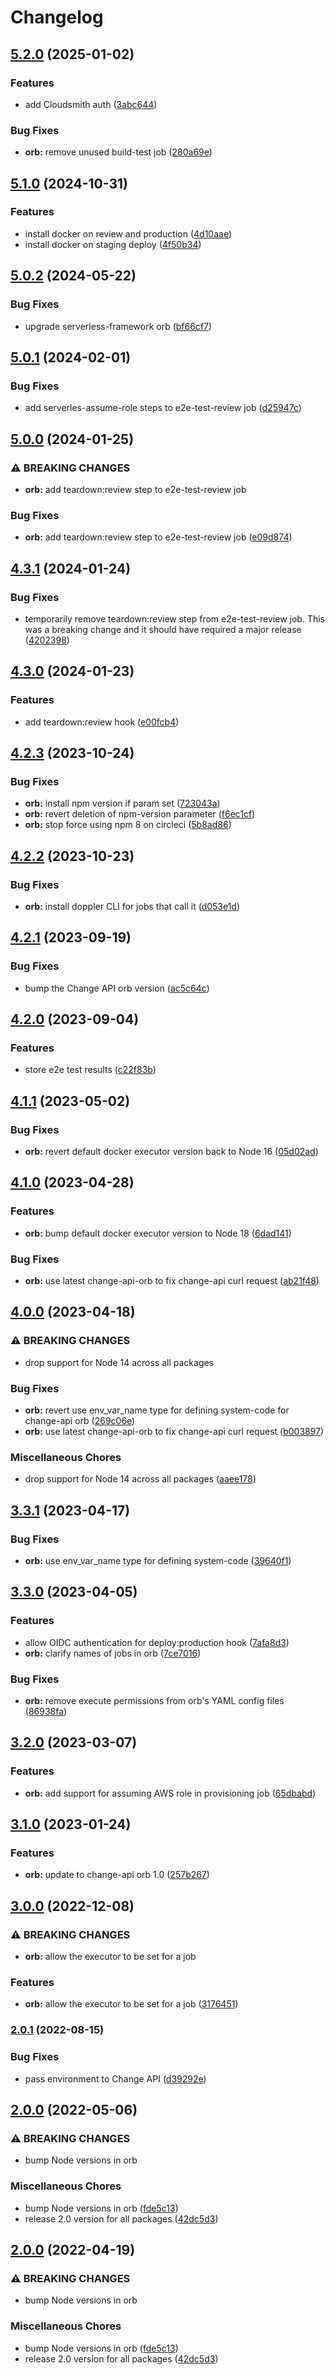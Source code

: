# Changelog

## [5.2.0](https://github.com/Financial-Times/dotcom-tool-kit/compare/orb-v5.1.0...orb-v5.2.0) (2025-01-02)


### Features

* add Cloudsmith auth ([3abc644](https://github.com/Financial-Times/dotcom-tool-kit/commit/3abc644285cfb01190df4da982c75ffdde22c983))


### Bug Fixes

* **orb:** remove unused build-test job ([280a69e](https://github.com/Financial-Times/dotcom-tool-kit/commit/280a69e1c4b869d3eb4a15981a49aa2ae9d6bfb0))

## [5.1.0](https://github.com/Financial-Times/dotcom-tool-kit/compare/orb-v5.0.2...orb-v5.1.0) (2024-10-31)


### Features

* install docker on review and production ([4d10aae](https://github.com/Financial-Times/dotcom-tool-kit/commit/4d10aaec91b62cd4c1834a5b9797aa2cf77e0ae7))
* install docker on staging deploy ([4f50b34](https://github.com/Financial-Times/dotcom-tool-kit/commit/4f50b34dd004f6cb19d1e6fbb7b5c56d9d8f6333))

## [5.0.2](https://github.com/Financial-Times/dotcom-tool-kit/compare/orb-v5.0.1...orb-v5.0.2) (2024-05-22)


### Bug Fixes

* upgrade serverless-framework orb ([bf66cf7](https://github.com/Financial-Times/dotcom-tool-kit/commit/bf66cf7c2cb808b4a2ce4c4e35e8a5350eb227bb))

## [5.0.1](https://github.com/Financial-Times/dotcom-tool-kit/compare/orb-v5.0.0...orb-v5.0.1) (2024-02-01)


### Bug Fixes

* add serverles-assume-role steps to e2e-test-review job ([d25947c](https://github.com/Financial-Times/dotcom-tool-kit/commit/d25947c55e201cebb359c4e1950edeca486c4604))

## [5.0.0](https://github.com/Financial-Times/dotcom-tool-kit/compare/orb-v4.3.1...orb-v5.0.0) (2024-01-25)


### ⚠ BREAKING CHANGES

* **orb:** add teardown:review step to e2e-test-review job

### Bug Fixes

* **orb:** add teardown:review step to e2e-test-review job ([e09d874](https://github.com/Financial-Times/dotcom-tool-kit/commit/e09d87476288f3bd5c83fd5fd141bf6a3c059e36))

## [4.3.1](https://github.com/Financial-Times/dotcom-tool-kit/compare/orb-v4.3.0...orb-v4.3.1) (2024-01-24)


### Bug Fixes

* temporarily remove teardown:review step from e2e-test-review job. This was a breaking change and it should have required a major release ([4202398](https://github.com/Financial-Times/dotcom-tool-kit/commit/4202398632f7b36832234a5a0305a1b6cbb4e322))

## [4.3.0](https://github.com/Financial-Times/dotcom-tool-kit/compare/orb-v4.2.3...orb-v4.3.0) (2024-01-23)


### Features

* add teardown:review hook ([e00fcb4](https://github.com/Financial-Times/dotcom-tool-kit/commit/e00fcb4739f684ab62329dfe246b4981a9fdebc9))

## [4.2.3](https://github.com/Financial-Times/dotcom-tool-kit/compare/orb-v4.2.2...orb-v4.2.3) (2023-10-24)


### Bug Fixes

* **orb:** install npm version if param set ([723043a](https://github.com/Financial-Times/dotcom-tool-kit/commit/723043aad3b2fc121e6f32d4580038a80bb597c0))
* **orb:** revert deletion of npm-version parameter ([f6ec1cf](https://github.com/Financial-Times/dotcom-tool-kit/commit/f6ec1cf0dfc4b7fb15946e79511bc1975256f9c7))
* **orb:** stop force using npm 8 on circleci ([5b8ad86](https://github.com/Financial-Times/dotcom-tool-kit/commit/5b8ad86720ee488d42290eb6e8e21388e7964f4e))

## [4.2.2](https://github.com/Financial-Times/dotcom-tool-kit/compare/orb-v4.2.1...orb-v4.2.2) (2023-10-23)


### Bug Fixes

* **orb:** install doppler CLI for jobs that call it ([d053e1d](https://github.com/Financial-Times/dotcom-tool-kit/commit/d053e1d1096a199147f3f8d51bbc2365f6e5b922))

## [4.2.1](https://github.com/Financial-Times/dotcom-tool-kit/compare/orb-v4.2.0...orb-v4.2.1) (2023-09-19)


### Bug Fixes

* bump the Change API orb version ([ac5c64c](https://github.com/Financial-Times/dotcom-tool-kit/commit/ac5c64ce6387269be5131af9c16d5b88af68fc5a))

## [4.2.0](https://github.com/Financial-Times/dotcom-tool-kit/compare/orb-v4.1.1...orb-v4.2.0) (2023-09-04)


### Features

* store e2e test results ([c22f83b](https://github.com/Financial-Times/dotcom-tool-kit/commit/c22f83b6e12ecb96e892bd2d77e1ac3031e8d0f4))

## [4.1.1](https://github.com/Financial-Times/dotcom-tool-kit/compare/orb-v4.1.0...orb-v4.1.1) (2023-05-02)


### Bug Fixes

* **orb:** revert default docker executor version back to Node 16 ([05d02ad](https://github.com/Financial-Times/dotcom-tool-kit/commit/05d02ad7097a087d0e2bf5d39b54c5637a653f07))

## [4.1.0](https://github.com/Financial-Times/dotcom-tool-kit/compare/orb-v4.0.0...orb-v4.1.0) (2023-04-28)


### Features

* **orb:** bump default docker executor version to Node 18 ([6dad141](https://github.com/Financial-Times/dotcom-tool-kit/commit/6dad141392cad7951a769ac3837831ceb4e514a3))


### Bug Fixes

* **orb:** use latest change-api-orb to fix change-api curl request ([ab21f48](https://github.com/Financial-Times/dotcom-tool-kit/commit/ab21f48ba4cfd4cce5a99831fe3eabc81939e26f))

## [4.0.0](https://github.com/Financial-Times/dotcom-tool-kit/compare/orb-v3.3.1...orb-v4.0.0) (2023-04-18)


### ⚠ BREAKING CHANGES

* drop support for Node 14 across all packages

### Bug Fixes

* **orb:** revert use env_var_name type for defining system-code for change-api orb ([269c06e](https://github.com/Financial-Times/dotcom-tool-kit/commit/269c06ef4a099f5f84a4c30bb41894443d0e5466))
* **orb:** use latest change-api-orb to fix change-api curl request ([b003897](https://github.com/Financial-Times/dotcom-tool-kit/commit/b00389700da137b9331bcc48bf65735f1b2b554a))


### Miscellaneous Chores

* drop support for Node 14 across all packages ([aaee178](https://github.com/Financial-Times/dotcom-tool-kit/commit/aaee178b535a51f9c75a882d78ffd8e8aa3eac60))

## [3.3.1](https://github.com/Financial-Times/dotcom-tool-kit/compare/orb-v3.3.0...orb-v3.3.1) (2023-04-17)


### Bug Fixes

* **orb:** use env_var_name type for defining system-code ([39640f1](https://github.com/Financial-Times/dotcom-tool-kit/commit/39640f176954ebdbcb8386e71caa645c5c8fe535))

## [3.3.0](https://github.com/Financial-Times/dotcom-tool-kit/compare/orb-v3.2.0...orb-v3.3.0) (2023-04-05)


### Features

* allow OIDC authentication for deploy:production hook ([7afa8d3](https://github.com/Financial-Times/dotcom-tool-kit/commit/7afa8d37f8886dc6e7eccfc0e3e654789f5f4f85))
* **orb:** clarify names of jobs in orb ([7ce7016](https://github.com/Financial-Times/dotcom-tool-kit/commit/7ce7016e975ee18b10786588c5d799667373b201))


### Bug Fixes

* **orb:** remove execute permissions from orb's YAML config files ([86938fa](https://github.com/Financial-Times/dotcom-tool-kit/commit/86938fa637d6690f490e0ae1aa70b278b1e4c5cb))

## [3.2.0](https://github.com/Financial-Times/dotcom-tool-kit/compare/orb-v3.1.0...orb-v3.2.0) (2023-03-07)


### Features

* **orb:** add support for assuming AWS role in provisioning job ([65dbabd](https://github.com/Financial-Times/dotcom-tool-kit/commit/65dbabd58adf55fa078482b79ea6fd98434238b0))

## [3.1.0](https://github.com/Financial-Times/dotcom-tool-kit/compare/orb-v3.0.0...orb-v3.1.0) (2023-01-24)


### Features

* **orb:** update to change-api orb 1.0 ([257b267](https://github.com/Financial-Times/dotcom-tool-kit/commit/257b26731ff7c1a987c1c9b27ee82470c30fdf93))

## [3.0.0](https://github.com/Financial-Times/dotcom-tool-kit/compare/orb-v2.0.1...orb-v3.0.0) (2022-12-08)


### ⚠ BREAKING CHANGES

* **orb:** allow the executor to be set for a job

### Features

* **orb:** allow the executor to be set for a job ([3176451](https://github.com/Financial-Times/dotcom-tool-kit/commit/3176451e5dfe93737ef21503d02a2da77d6d87a2))

### [2.0.1](https://github.com/Financial-Times/dotcom-tool-kit/compare/orb-v2.0.0...orb-v2.0.1) (2022-08-15)


### Bug Fixes

* pass environment to Change API ([d39292e](https://github.com/Financial-Times/dotcom-tool-kit/commit/d39292e4acd65c17fa476b465d6d770e0a156c39))

## [2.0.0](https://github.com/Financial-Times/dotcom-tool-kit/compare/orb-v2.0.0...orb-v2.0.0) (2022-05-06)


### ⚠ BREAKING CHANGES

* bump Node versions in orb

### Miscellaneous Chores

* bump Node versions in orb ([fde5c13](https://github.com/Financial-Times/dotcom-tool-kit/commit/fde5c132ed9a83c4b7d9a336018fd87fb88c1880))
* release 2.0 version for all packages ([42dc5d3](https://github.com/Financial-Times/dotcom-tool-kit/commit/42dc5d39bf330b9bca4121d062470904f9c6918d))

## [2.0.0](https://github.com/Financial-Times/dotcom-tool-kit/compare/v1.9.0...v2.0.0) (2022-04-19)


### ⚠ BREAKING CHANGES

* bump Node versions in orb

### Miscellaneous Chores

* bump Node versions in orb ([fde5c13](https://github.com/Financial-Times/dotcom-tool-kit/commit/fde5c132ed9a83c4b7d9a336018fd87fb88c1880))
* release 2.0 version for all packages ([42dc5d3](https://github.com/Financial-Times/dotcom-tool-kit/commit/42dc5d39bf330b9bca4121d062470904f9c6918d))
